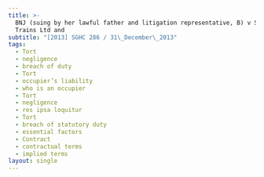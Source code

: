 ```yaml
---
title: >-
  BNJ (suing by her lawful father and litigation representative, B) v SMRT
  Trains Ltd and
subtitle: "[2013] SGHC 286 / 31\_December\_2013"
tags:
  - Tort
  - negligence
  - breach of duty
  - Tort
  - occupier’s liability
  - who is an occupier
  - Tort
  - negligence
  - res ipsa loquitur
  - Tort
  - breach of statutory duty
  - essential factors
  - Contract
  - contractual terms
  - implied terms
layout: single
---
```


